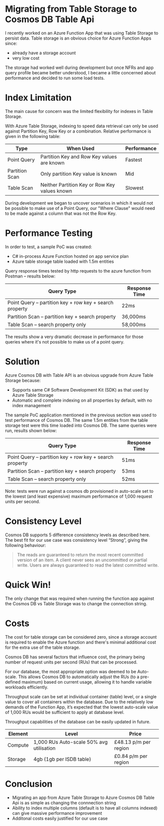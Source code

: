 # Migrating from Table Storage to Cosmos DB Table Api
I recently worked on an Azure Function App that was using Table Storage to persist data. Table storage is an obvious choice for Azure Function Apps since:

+ already have a storage account 
+ very low cost

The storage had worked well during development but once NFRs and app query profile became better understood, I became a little concerned about performance and decided to run some load tests.

# Index Limitation
The main cause for concern was the limited flexibility for indexes in Table Storage.

With Azure Table Storage, indexing to speed data retrieval can only be used against Partition Key, Row Key or a combination. Relative performance is given in the following table:

| Type           | When Used                                     | Performance |
|----------------|-----------------------------------------------|-------------|
| Point Query    | Partition Key and Row Key values are known    | Fastest     |
| Partition Scan | Only partition Key value is known             | Mid         |
| Table Scan     | Neither Partition Key or Row Key values known | Slowest     |

During development we began to uncover scenarios in which it would not be possible to make use of a Point Query, our "Where Clause" would need to be made against a column that was not the Row Key.

# Performance Testing
In order to test, a sample PoC was created:
+ C# in-process Azure Function hosted on app service plan
+ Azure table storage table loaded with 1.5m entities

Query response times tested by http requests to the azure function from Postman – results below:

| Query Type                                              | Response Time |
| ------------------------------------------------------- | ------------- |
| Point Query – partition key + row key + search property | 22ms          |
| Partition Scan – partition key + search property        | 36,000ms      |
| Table Scan – search property only                       | 58,000ms      |

The results show a very dramatic decrease in performance for those queries where it's not possible to make us of a point query.

# Solution
Azure Cosmos DB with Table API is an obvious upgrade from Azure Table Storage because:

+ Supports same C# Software Development Kit (SDK) as that used by Azure Table Storage
+ Automatic and complete indexing on all properties by default, with no index management

The sample PoC application mentioned in the previous section was used to test performance of Cosmos DB. The same 1.5m entities from the table storage test were this time loaded into Cosmos DB. The same queries were run, results shown below:

| Query Type                                              | Response Time |
| ------------------------------------------------------- | ------------- |
| Point Query – partition key + row key + search property | 51ms          |
| Partition Scan – partition key + search property        | 53ms          |
| Table Scan – search property only                       | 52ms          |

Note: tests were run against a cosmos db provisioned in auto-scale set to the lowest (and least expensive) maximum performance of 1,000 request units per second.

# Consistency Level
Cosmos DB supports 5 difference consistency levels as described here. The best fit for our use case was consistency level “Strong”, giving the following behaviour:

>The reads are guaranteed to return the most recent committed version of an item. A client never sees an uncommitted or partial write. Users are always guaranteed to read the latest committed write.

# Quick Win!
The only change that was required when running the function app against the Cosmos DB vs Table Storage was to change the connection string.

# Costs
The cost for table storage can be considered zero, since a storage account is required to enable the Azure function and there's minimal additional cost for the extra use of the table storage.

Cosmos DB has several factors that influence cost, the primary being number of request units per second (RUs) that can be processed.

For our database, the most appropriate option was deemed to be Auto-scale. This allows Cosmos DB to automatically adjust the RUs (to a pre-defined maximum) based on current usage, allowing it to handle variable workloads efficiently.

Throughput scale can be set at individual container (table) level, or a single value to cover all containers within the database. Due to the relatively low demands of the Function App, it’s expected that the lowest auto-scale value of 1,000 RUs would be sufficient to apply at database level.

Throughput capabilities of the database can be easily updated in future.

| Element | Level                                    | Price                 |
| ------- | ---------------------------------------- | --------------------- |
| Compute | 1,000 RUs Auto-scale 50% avg utilisation | £48.13 p/m per region |
| Storage | 4gb (1gb per ISDB table)                 | £0.84 p/m per region  |

# Conclusion
+ Migrating an app from Azure Table Storage to Azure Cosmos DB Table Api is as simple as changing the connnection string
+ Ability to index multiple columns (default is to have all columns indexed) can give massive performance improvement
+ Additonal costs easily justified for our use case 